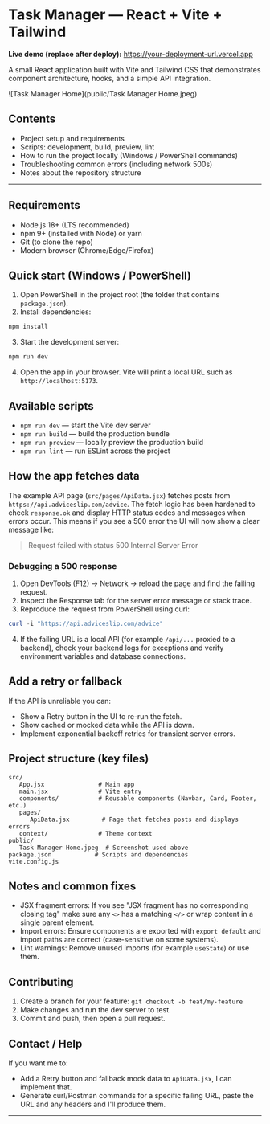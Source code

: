 # Task Manager — React + Vite + Tailwind

 **Live demo (replace after deploy):** https://your-deployment-url.vercel.app

 A small React application built with Vite and Tailwind CSS that demonstrates component architecture, hooks, and a simple API integration.

 ![Task Manager Home](public/Task Manager Home.jpeg)

 ## Contents
 - Project setup and requirements
 - Scripts: development, build, preview, lint
 - How to run the project locally (Windows / PowerShell commands)
 - Troubleshooting common errors (including network 500s)
 - Notes about the repository structure

 ---

 ## Requirements
 - Node.js 18+ (LTS recommended)
 - npm 9+ (installed with Node) or yarn
 - Git (to clone the repo)
 - Modern browser (Chrome/Edge/Firefox)

 ## Quick start (Windows / PowerShell)
 1. Open PowerShell in the project root (the folder that contains `package.json`).
 2. Install dependencies:

 ```powershell
 npm install
 ```

 3. Start the development server:

 ```powershell
 npm run dev
 ```

 4. Open the app in your browser. Vite will print a local URL such as `http://localhost:5173`.

 ## Available scripts
 - `npm run dev` — start the Vite dev server
 - `npm run build` — build the production bundle
 - `npm run preview` — locally preview the production build
 - `npm run lint` — run ESLint across the project

 ## How the app fetches data
 The example API page (`src/pages/ApiData.jsx`) fetches posts from `https://api.adviceslip.com/advice`. The fetch logic has been hardened to check `response.ok` and display HTTP status codes and messages when errors occur. This means if you see a 500 error the UI will now show a clear message like:

 > Request failed with status 500 Internal Server Error

 ### Debugging a 500 response
 1. Open DevTools (F12) → Network → reload the page and find the failing request.
 2. Inspect the Response tab for the server error message or stack trace.
 3. Reproduce the request from PowerShell using curl:

 ```powershell
 curl -i "https://api.adviceslip.com/advice"
 ```

 4. If the failing URL is a local API (for example `/api/...` proxied to a backend), check your backend logs for exceptions and verify environment variables and database connections.

 ## Add a retry or fallback
 If the API is unreliable you can:
 - Show a Retry button in the UI to re-run the fetch.
 - Show cached or mocked data while the API is down.
 - Implement exponential backoff retries for transient server errors.

 ## Project structure (key files)
 ```
 src/
    App.jsx               # Main app
    main.jsx              # Vite entry
    components/           # Reusable components (Navbar, Card, Footer, etc.)
    pages/
       ApiData.jsx         # Page that fetches posts and displays errors
    context/              # Theme context
 public/
    Task Manager Home.jpeg  # Screenshot used above
 package.json            # Scripts and dependencies
 vite.config.js
 ```

 ## Notes and common fixes
 - JSX fragment errors: If you see "JSX fragment has no corresponding closing tag" make sure any `<>` has a matching `</>` or wrap content in a single parent element.
 - Import errors: Ensure components are exported with `export default` and import paths are correct (case-sensitive on some systems).
 - Lint warnings: Remove unused imports (for example `useState`) or use them.

 ## Contributing
 1. Create a branch for your feature: `git checkout -b feat/my-feature`
 2. Make changes and run the dev server to test.
 3. Commit and push, then open a pull request.

 ## Contact / Help
 If you want me to:
 - Add a Retry button and fallback mock data to `ApiData.jsx`, I can implement that.
 - Generate curl/Postman commands for a specific failing URL, paste the URL and any headers and I'll produce them.

 ---

 